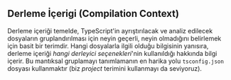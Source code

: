 ## Derleme İçerigi (Compilation Context) 
Derleme içeriği temelde, TypeScript'in ayrıştırılacak ve analiz edilecek dosyaların gruplandırılması için neyin geçerli, neyin olmadığını belirlemek için basit bir terimdir. Hangi dosyalarla ilgili olduğu bilgisinin yanısıra, derleme içeriği *hangi derleyici seçenekleri*'nin kullanıldığı hakkında bilgi içerir. Bu mantıksal gruplamayı tanımlamanın en harika yolu `tsconfig.json` dosyası kullanmaktır (biz *project* terimini kullanmayı da seviyoruz).
